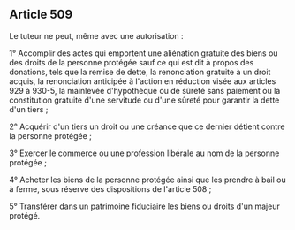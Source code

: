 Article 509
----
Le tuteur ne peut, même avec une autorisation :

1° Accomplir des actes qui emportent une aliénation gratuite des biens ou des
droits de la personne protégée sauf ce qui est dit à propos des donations, tels
que la remise de dette, la renonciation gratuite à un droit acquis, la
renonciation anticipée à l'action en réduction visée aux articles 929 à 930-5,
la mainlevée d'hypothèque ou de sûreté sans paiement ou la constitution gratuite
d'une servitude ou d'une sûreté pour garantir la dette d'un tiers ;

2° Acquérir d'un tiers un droit ou une créance que ce dernier détient contre la
personne protégée ;

3° Exercer le commerce ou une profession libérale au nom de la personne protégée
;

4° Acheter les biens de la personne protégée ainsi que les prendre à bail ou à
ferme, sous réserve des dispositions de l'article 508 ;

5° Transférer dans un patrimoine fiduciaire les biens ou droits d'un majeur
protégé.
